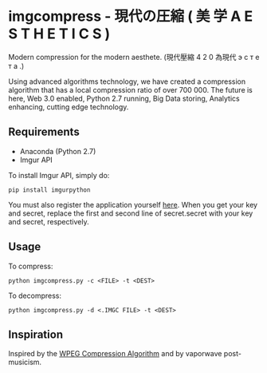 # imgcompress - 現代の圧縮 ( 美 学 A E S T H E T I C S )

Modern compression for the modern aesthete. (現代壓縮 4 2 0 為現代 э с т е т а .)

Using advanced algorithms technology, we have created a compression algorithm that has a local compression ratio of 
over 700 000. 
The future is here, Web 3.0 enabled, Python 2.7 running, Big Data storing, Analytics enhancing, cutting edge technology.

## Requirements  

* Anaconda (Python 2.7)
* Imgur API

To install Imgur API, simply do:  

    pip install imgurpython

You must also register the application yourself [here](https://api.imgur.com/oauth2/addclient). 
When you get your key and secret, replace the first and second line of secret.secret with your key and secret, respectively. 
  
## Usage

To compress:

    python imgcompress.py -c <FILE> -t <DEST>
  
To decompress:

    python imgcompress.py -d <.IMGC FILE> -t <DEST>

## Inspiration

Inspired by the [WPEG Compression Algorithm](http://www.dangermouse.net/esoteric/wpeg.html) and by vaporwave post-musicism.
